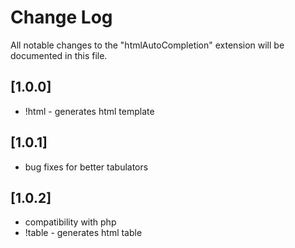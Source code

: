 # Change Log

All notable changes to the "htmlAutoCompletion" extension will be documented in this file.

## [1.0.0]

- !html - generates html template

## [1.0.1]

- bug fixes for better tabulators

## [1.0.2]

- compatibility with php
- !table - generates html table